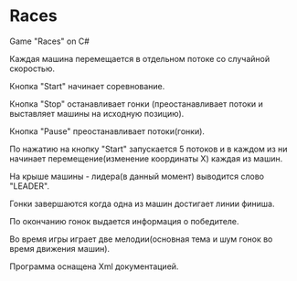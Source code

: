 # Races
Game "Races" on C#

Каждая машина перемещается в отдельном потоке со случайной скоростью.

Кнопка "Start" начинает соревнование.

Кнопка "Stop" останавливает гонки (преостанавливает потоки и выставляет машины на исходную позицию). 

Кнопка "Pause" преостанавливает потоки(гонки).

По нажатию на кнопку "Start" запускается 5 потоков и в каждом из ни начинает перемещение(изменение координаты Х) каждая из машин.

На крыше машины - лидера(в данный момент) выводится слово "LEADER".

Гонки завершаются когда одна из машин достигает линии финиша.

По окончанию гонок выдается информация о победителе.

Во время игры играет две мелодии(основная тема и шум гонок во время движения машин).

Программа оснащена Xml документацией.
